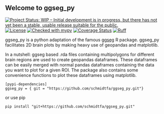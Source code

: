 ## Welcome to ggseg_py

[![Project Status: WIP – Initial development is in progress, but there has not yet been a stable, usable release suitable for the public.](https://www.repostatus.org/badges/latest/wip.svg)](https://www.repostatus.org/#wip)
[![License](https://img.shields.io/badge/License-BSD_3--Clause-green.svg)](https://opensource.org/licenses/BSD-3-Clause)
[![Checked with mypy](http://www.mypy-lang.org/static/mypy_badge.svg)](http://mypy-lang.org/)
[![Coverage Status](https://coveralls.io/repos/github/schmidtfa/ggseg_py/badge.svg?branch=main)](https://coveralls.io/github/schmidtfa/ggseg_py?branch=main)
[![Ruff](https://img.shields.io/endpoint?url=https://raw.githubusercontent.com/astral-sh/ruff/main/assets/badge/v2.json)](https://github.com/astral-sh/ruff)


ggseg_py is a python adaptation of the famous [ggseg](https://github.com/ggseg) R package. ggseg_py facilitates 2D brain plots by making heavy use of geopandas and matplotlib. 

In a nutshell: ggseg based .rda files containing multipolygons for different brain regions are used to create geopandas dataframes. These dataframes can be easily merged with normal pandas dataframes containing the data you want to plot for a given ROI.
The package also contains some convenience functions to plot these dataframes using matplotlib.

```
[pypi-dependencies]
ggseg_py = { git = "https://github.com/schmidtfa/ggseg_py.git"}
```

or use pip

```
pip install "git+https://github.com/schmidtfa/ggseg_py.git"
```